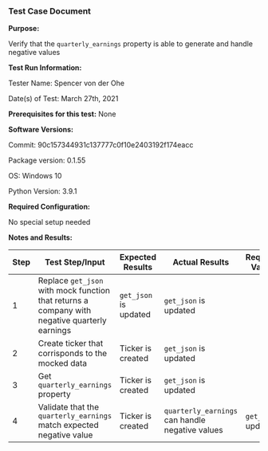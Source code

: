 ### Test Case Document

**Purpose:**

Verify that the `quarterly_earnings` property is able to generate and handle negative values

**Test Run Information:**

Tester Name: Spencer von der Ohe

Date(s) of Test: March 27th, 2021

**Prerequisites for this test:**
None

**Software Versions:**

Commit: 90c157344931c137777c0f10e2403192f174eacc

Package version: 0.1.55

OS: Windows 10

Python Version: 3.9.1

**Required Configuration:**

No special setup needed

**Notes and Results:**

| **Step**     | **Test Step/Input** | **Expected Results** | **Actual Results** | **Requirement Validation** | **Pass/Fail** |
| ------------ | ------------------- | -------------------- | ------------------ | -------------------------- | ------------- |
| 1 | Replace `get_json` with mock function that returns a company with negative quarterly earnings | `get_json` is updated | `get_json` is updated |  | ✅ |
| 2 | Create ticker that corrisponds to the mocked data | Ticker is created | `get_json` is updated |  | ✅ |
| 3 | Get `quarterly_earnings` property | Ticker is created | `get_json` is updated |  | ✅ |
| 4 | Validate that the `quarterly_earnings` match expected negative value| Ticker is created | `quarterly_earnings` can handle negative values | `get_json` is updated |✅ |

